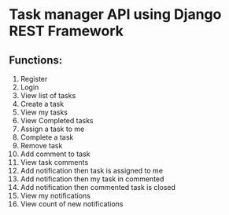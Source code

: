 # Task manager API using Django REST Framework

## Functions:
1. Register
2. Login
3. View list of tasks
4. Create a task
5. View my tasks
6. View Completed tasks
7. Assign a task to me
8. Complete a task
9. Remove task
10. Add comment to task
11. View task comments
12. Add notification then task is assigned to me
13. Add notification then my task in commented
14. Add notification then commented task is closed
15. View my notifications
16. View count of new notifications
